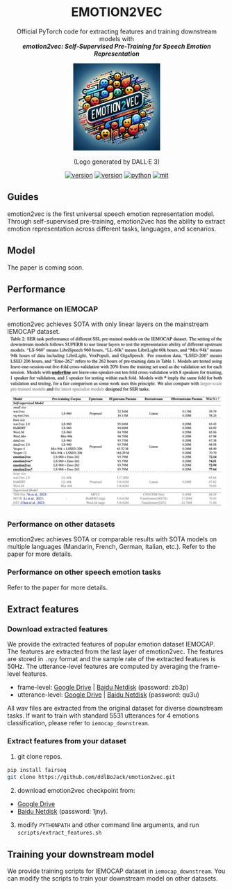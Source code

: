 <div align="center">
    <h1>
    EMOTION2VEC
    </h1>
    <p>
    Official PyTorch code for extracting features and training downstream models with <br>
    <b><em>emotion2vec: Self-Supervised Pre-Training for Speech Emotion Representation</em></b>
    </p>
    <p>
    <img src="src/logo.png" alt="emotion2vec Logo" style="width: 200px; height: 200px;">
    </p>
    <p>
    (Logo generated by DALL·E 3)
    </p>
    <a href="https://github.com/ddlBoJack/MT4SSL"><img src="https://img.shields.io/badge/Platform-linux-lightgrey" alt="version"></a>
    <a href="https://github.com/ddlBoJack/MT4SSL"><img src="https://img.shields.io/badge/Python-3.8+-orange" alt="version"></a>
    <a href="https://github.com/ddlBoJack/MT4SSL"><img src="https://img.shields.io/badge/PyTorch-1.13+-brightgreen" alt="python"></a>
    <a href="https://github.com/ddlBoJack/MT4SSL"><img src="https://img.shields.io/badge/License-MIT-red.svg" alt="mit"></a>
</div>

## Guides

emotion2vec is the first universal speech emotion representation model. Through self-supervised pre-training, emotion2vec has the ability to extract emotion representation across different tasks, languages, and scenarios.


## Model
The paper is coming soon.

## Performance
### Performance on IEMOCAP
emotion2vec achieves SOTA with only linear layers on the mainstream IEMOCAP dataset. 
![](./src/IEMOCAP.png)

### Performance on other datasets
emotion2vec achieves SOTA or comparable results with SOTA models on multiple languages (Mandarin, French, German, Italian, etc.). Refer to the paper for more details.

### Performance on other speech emotion tasks
Refer to the paper for more details.


## Extract features
### Download extracted features
We provide the extracted features of popular emotion dataset IEMOCAP. The features are extracted from the last layer of emotion2vec. The features are stored in `.npy` format and the sample rate of the extracted features is 50Hz. The utterance-level features are computed by averaging the frame-level features.
- frame-level: [Google Drive](https://drive.google.com/file/d/1JdQzwDJJEdKZcqSC1TXETvFZ7VpUvLEX/view?usp=sharing) | [Baidu Netdisk](https://pan.baidu.com/s/1FtCwhUwhONaeEos4nLYFWw?pwd=zb3p) (password: zb3p)
- utterance-level: [Google Drive](https://drive.google.com/file/d/1jJVfoEKC8yjwj39F__8jIQayd5PBO0WD/view?usp=sharing) | [Baidu Netdisk](https://pan.baidu.com/s/1AsJHacD6a5h27YJiCSee4w?pwd=qu3u) (password: qu3u)

All wav files are extracted from the original dataset for diverse downstream tasks. If want to train with standard 5531 utterances for 4 emotions classification, please refer to `iemocap_downstream`.

### Extract features from your dataset
1. git clone repos.
```bash
pip install fairseq
git clone https://github.com/ddlBoJack/emotion2vec.git
```

2. download emotion2vec checkpoint from:
- [Google Drive](https://drive.google.com/file/d/1vzJdLTogkbhGc_ncNUc6xH2riS8oDGDI/view?usp=sharing)
- [Baidu Netdisk](https://pan.baidu.com/s/1-KXR6Zhl6VxxddQbKf5YJQ?pwd=1jny) (password: 1jny).

3. modify `PYTHONPATH` and other command line arguments, and run `scripts/extract_features.sh`

## Training your downstream model
We provide training scripts for IEMOCAP dataset in `iemocap_downstream`. You can modify the scripts to train your downstream model on other datasets.
